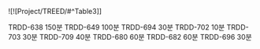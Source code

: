 ![![Project/TREED/#^Table3]]

TRDD-638 150분
TRDD-649 100분
TRDD-694 30분
TRDD-702 10분
TRDD-703 30분
TRDD-709 40분
TRDD-680 60분
TRDD-682 60분
TRDD-696 30분




